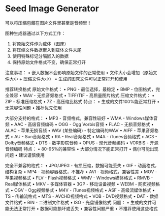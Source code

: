 # Seed Image Generator
可以将压缩包藏在图片文件里甚至是音频里！

图种生成器通过以下方式工作：
1. 将原始文件作为载体（图床）
2. 将压缩文件数据嵌入到载体文件末尾
3. 使用特殊标记分隔嵌入的数据
4. 保持原始文件格式不变，确保正常打开

注意事项：
• 嵌入数据不会影响原始文件的正常使用
• 文件大小会增加（原始文件大小 + 压缩文件大小）
• 生成的图床文件可以正常打开和使用

推荐转换格式
原始文件格式：
• PNG - 最佳选择，最稳定
• BMP - 位图格式，完全兼容
• WAV - 无损音频格式
• TIFF/TIF - 高质量图片格式
压缩文件格式：
• ZIP - 标准压缩格式
• 7Z - 高压缩比格式
特点：
• 生成的文件100%能正常打开
• 无兼容性问题
• 推荐优先使用

大部分支持的格式：
• MP3 - 音频格式，兼容性较好
• WMA - Windows媒体音频
• AAC - 高级音频编码
• OGG - Ogg Vorbis音频
• FLAC - 无损音频格式
• ALAC - 苹果无损音频
• WAV (某些编码) - 特定编码的WAV
• AIFF - 苹果音频格式
• AU - Sun音频格式
• RA - Real音频格式
• M4A - iTunes音频格式
• AC3 - Dolby音频格式
• DTS - 数字影院音频
• OPUS - 现代音频编码
• VORBIS - 开源音频编码
特点：
• 80-95%的兼容性
• 大部分情况下能正常打开
• 偶尔可能出现问题
• 建议谨慎使用

完全不兼容的格式：
• JPG/JPEG - 有损压缩，数据可能丢失
• GIF - 动画格式，结构复杂
• MP4 - 视频容器格式，不推荐
• AVI - 视频格式，兼容性差
• MOV - 苹果视频格式
• FLV - Flash视频格式
• WMV - Windows媒体格式
• RMVB - Real媒体格式
• MKV - 多媒体容器
• 3GP - 移动设备视频
• WEBM - 网页视频格式
• OGV - Ogg视频格式
• M4V - iTunes视频格式
• ASF - 高级流媒体格式
• TS - 传输流格式
• MTS - AVCHD视频格式
• VOB - DVD视频格式
• DAT - 数据文件格式
• BIN - 二进制文件格式
• ISO - 光盘镜像格式
问题：
• 生成的文件可能无法正常打开
• 数据可能损坏或丢失
• 兼容性问题严重
• 不推荐使用这些格式
